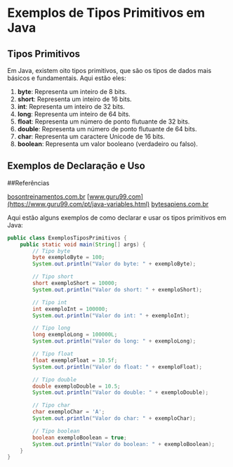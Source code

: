 # Exemplos de Tipos Primitivos em Java

## Tipos Primitivos

Em Java, existem oito tipos primitivos, que são os tipos de dados mais básicos e fundamentais. Aqui estão eles:

1. **byte**: Representa um inteiro de 8 bits.
2. **short**: Representa um inteiro de 16 bits.
3. **int**: Representa um inteiro de 32 bits.
4. **long**: Representa um inteiro de 64 bits.
5. **float**: Representa um número de ponto flutuante de 32 bits.
6. **double**: Representa um número de ponto flutuante de 64 bits.
7. **char**: Representa um caractere Unicode de 16 bits.
8. **boolean**: Representa um valor booleano (verdadeiro ou falso).

## Exemplos de Declaração e Uso

##Referências

[bosontreinamentos.com.br](https://www.bosontreinamentos.com.br/java/declaracao-de-variaveis-em-java/)
[www.guru99.com](https://www.guru99.com/pt/java-variables.html)
[bytesapiens.com.br](https://bytesapiens.com.br/tutoriais/programacao/java/variaveis/)

Aqui estão alguns exemplos de como declarar e usar os tipos primitivos em Java:

```java
public class ExemplosTiposPrimitivos {
    public static void main(String[] args) {
        // Tipo byte
        byte exemploByte = 100;
        System.out.println("Valor do byte: " + exemploByte);

        // Tipo short
        short exemploShort = 10000;
        System.out.println("Valor do short: " + exemploShort);

        // Tipo int
        int exemploInt = 100000;
        System.out.println("Valor do int: " + exemploInt);

        // Tipo long
        long exemploLong = 100000L;
        System.out.println("Valor do long: " + exemploLong);

        // Tipo float
        float exemploFloat = 10.5f;
        System.out.println("Valor do float: " + exemploFloat);

        // Tipo double
        double exemploDouble = 10.5;
        System.out.println("Valor do double: " + exemploDouble);

        // Tipo char
        char exemploChar = 'A';
        System.out.println("Valor do char: " + exemploChar);

        // Tipo boolean
        boolean exemploBoolean = true;
        System.out.println("Valor do boolean: " + exemploBoolean);
    }
}
